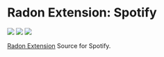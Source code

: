 # Radon Extension: Spotify

[![](https://img.shields.io/travis/NeApp/neon-extension-source-spotify/master.svg)](https://travis-ci.org/NeApp/neon-extension-source-spotify) [![](https://img.shields.io/coveralls/github/NeApp/neon-extension-source-spotify/master.svg)](https://coveralls.io/github/NeApp/neon-extension-source-spotify) ![](https://img.shields.io/github/license/NeApp/neon-extension-source-spotify.svg)

[Radon Extension](https://github.com/NeApp/neon-extension) Source for Spotify.
